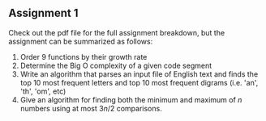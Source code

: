 ## Assignment 1

Check out the pdf file for the full assignment breakdown, but the assignment can be summarized as follows:

1. Order 9 functions by their growth rate
2. Determine the Big O complexity of a given code segment
3. Write an algorithm that parses an input file of English text and finds the top 10 most frequent letters and top 10 most frequent digrams (i.e. 'an', 'th', 'om', etc)
4. Give an algorithm for finding both the minimum and maximum of *n* numbers using at most 3*n*/2 comparisons.